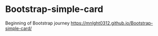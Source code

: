 # Bootstrap-simple-card
Beginning of Bootstrap journey 
https://mnlght0312.github.io/Bootstrap-simple-card/
